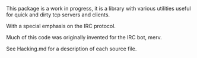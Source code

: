 
This package is a work in progress, it is a library with various 
utilities useful for quick and dirty tcp servers and clients.

With a special emphasis on the IRC protocol.

Much of this code was originally invented for the IRC bot, merv.

See Hacking.md for a description of each source file.
